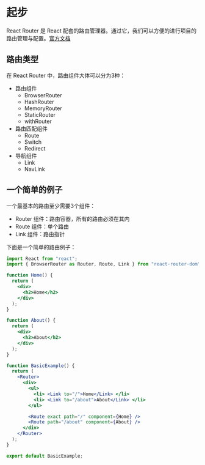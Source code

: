 # 起步

React Router 是 React 配套的路由管理器。通过它，我们可以方便的进行项目的路由管理与配置。[官方文档](https://reacttraining.com/react-router/web/api/BrowserRouter)

## 路由类型

在 React Router 中，路由组件大体可以分为3种：

- 路由组件
  - BrowserRouter
  - HashRouter
  - MemoryRouter
  - StaticRouter
  - withRouter
- 路由匹配组件
  - Route
  - Switch
  - Redirect
- 导航组件
  - Link
  - NavLink

## 一个简单的例子

一个最基本的路由至少需要3个组件：

- Router 组件：路由容器，所有的路由必须在其内
- Route 组件：单个路由
- Link 组件：路由指针

下面是一个简单的路由例子：

```jsx
import React from "react";
import { BrowserRouter as Router, Route, Link } from "react-router-dom";

function Home() {
  return (
    <div>
      <h2>Home</h2>
    </div>
  );
}

function About() {
  return (
    <div>
      <h2>About</h2>
    </div>
  );
}

function BasicExample() {
  return (
    <Router>
      <div>
        <ul>
          <li> <Link to="/">Home</Link> </li>
          <li> <Link to="/about">About</Link> </li>
        </ul>

        <Route exact path="/" component={Home} />
        <Route path="/about" component={About} />
      </div>
    </Router>
  );
}

export default BasicExample;
```
